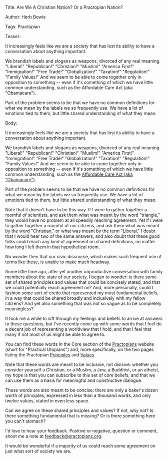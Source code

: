 Title: Are We A Christian Nation? Or a Practopian Nation?

Author: Herb Bowie

Tags: Practopian

Teaser:

It increasingly feels like we are a society that has lost its ability to have a conversation about anything important. 

We brandish labels and slogans as weapons, divorced of any real meaning. "Liberal!" "Republican!" "Christian!" "Muslim!" "America First!" "Immigration!" "Free Trade!" "Globalization!" "Taxation!" "Regulation!" "Family Values!" And we seem to be able to come together only in opposition to something -- even if it's something of which we have little common understanding, such as the Affordable Care Act (aka "Obamacare").  

Part of the problem seems to be that we have no common definitions for what we mean by the labels we so frequently use. We have a lot of emotions tied to them, but little shared understanding of what they mean. 

Body:

It increasingly feels like we are a society that has lost its ability to have a conversation about anything important. 

We brandish labels and slogans as weapons, divorced of any real meaning. "Liberal!" "Republican!" "Christian!" "Muslim!" "America First!" "Immigration!" "Free Trade!" "Globalization!" "Taxation!" "Regulation!" "Family Values!" And we seem to be able to come together only in opposition to something -- even if it's something of which we have little common understanding, such as the [Affordable Care Act (aka "Obamacare")][aca].  

Part of the problem seems to be that we have no common definitions for what we mean by the labels we so frequently use. We have a lot of emotions tied to them, but little shared understanding of what they mean. 

Note that it doesn't have to be this way. If I were to gather together a roomful of scientists, and ask them what was meant by the word "triangle," they would have no problem at all speedily reaching agreement. Yet if I were to gather together a roomful of our citizens, and ask them what was meant by the word "Christian," or what was meant by the term "Liberal," I doubt that I would hear two of the same answers, and also doubt that these good folks could reach any kind of agreement on shared definitions, no matter how long I left them in that hypothetical room. 

No wonder then that our civic discourse, which makes such frequent use of terms like these, is unable to make much headway.  

Some little time ago, after yet another unproductive conversation with family members about the state of our society, I began to wonder: is there some set of shared principles and values that could be concisely stated, and that we could potentially reach agreement on? And, more personally, could I fashion some sort of credo that represented my most fundamental beliefs, in a way that could be shared broadly and inclusively with my fellow citizens? And yet also something that was not so vague as to be completely meaningless? 

It took me a while to sift through my feelings and beliefs to arrive at answers to these questions, but I've recently come up with some words that I feel do a decent job of representing a worldview that I hold, and that I feel that many if not most of us might be able to agree to.

You can find these words in the Core section of the [Practopians][] website (short for "Practical Utopians") and, more specifically, on the two pages listing the Practopian [Principles][] and [Values][]. 

Note that these words are meant to be inclusive, not divisive: whether you consider yourself a Christian, or a Muslim, a Jew, a Buddhist, or an atheist, my hope is that you can subscribe to this set of core beliefs, and that we can use them as a basis for meaningful and constructive dialogue. 

These words are also meant to be concise: there are only a baker's dozen worth of principles, expressed in less than a thousand words, and only twelve values, stated in even less space. 

Can we agree on these shared principles and values? If not, why not? Is there something fundamental that is missing? Or is there something here you can't stomach? 

I'd love to hear your feedback. Positive or negative, question or comment, shoot me a note at [feedback@practopians.org][feedback]. 

It would be wonderful if a majority of us could reach some agreement on just what sort of society we are. 


[aca]: https://www.nytimes.com/2017/02/07/upshot/one-third-dont-know-obamacare-and-affordable-care-act-are-the-same.html
[feedback]:   mailto:feedback@practopians.org
[practopians]: https://www.practopians.org/index.html
[principles]: https://www.practopians.org/core/principles.html
[values]:     https://www.practopians.org/core/values.html
